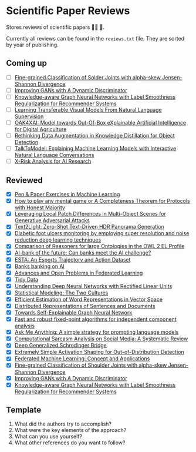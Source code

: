 # Scientific Paper Reviews

Stores reviews of scientific papers :scientist: 📄.

Currently all reviews can be found in the `reviews.txt` file. They are sorted by year of publishing.

## Coming up

- [ ] [Fine-grained Classification of Solder Joints with alpha-skew Jensen-Shannon Divergence](http://arxiv.org/abs/2209.09857)
- [ ] [Improving GANs with A Dynamic Discriminator](http://arxiv.org/abs/2209.09897)
- [ ] [Knowledge-aware Graph Neural Networks with Label Smoothness Regularization for Recommender Systems](http://arxiv.org/abs/1905.04413)
- [ ] [Learning Transferable Visual Models From Natural Language Supervision](http://arxiv.org/abs/2103.00020)
- [ ] [OAK4XAI: Model towards Out-Of-Box eXplainable Artificial Intelligence for Digital Agriculture](http://arxiv.org/abs/2209.15104)
- [ ] [Rethinking Data Augmentation in Knowledge Distillation for Object Detection](http://arxiv.org/abs/2209.09841)
- [ ] [TalkToModel: Explaining Machine Learning Models with Interactive Natural Language Conversations](http://arxiv.org/abs/2207.04154)
- [ ] [X-Risk Analysis for AI Research](http://arxiv.org/abs/2206.05862)

## Reviewed

- [X] [Pen & Paper Exercises in Machine Learning](https://arxiv.org/pdf/2206.13446.pdf)
- [X] [How to play any mental game or A Completeness Theorem for Protocols with Honest Majority](https://dl.acm.org/doi/pdf/10.1145/28395.28420)
- [X] [Leveraging Local Patch Differences in Multi-Object Scenes for Generative Adversarial Attacks](http://arxiv.org/abs/2209.09883)
- [X] [Text2Light: Zero-Shot Text-Driven HDR Panorama Generation](http://arxiv.org/abs/2209.09898)
- [X] [Diabetic foot ulcers monitoring by employing super resolution and noise reduction deep learning techniques](https://arxiv.org/pdf/2209.09880.pdf)
- [X] [Comparison of Reasoners for large Ontologies in the OWL 2 EL Profile](https://www.semantic-web-journal.net/sites/default/files/swj120_2.pdf)
- [X] [AI-bank of the future: Can banks meet the AI challenge?](https://www.mckinsey.de/~/media/McKinsey/Industries/Financial%20Services/Our%20Insights/AI%20bank%20of%20the%20future%20Can%20banks%20meet%20the%20AI%20challenge/AI-bank-of-the-future-Can-banks-meet-the-AI-challenge.pdf)
- [X] [ESTA: An Esports Trajectory and Action Dataset](https://arxiv.org/pdf/2209.09861.pdf)
- [X] [Banks banking on AI](https://garph.co.uk/IJARMSS/Sep2020/G-2835.pdf)
- [X] [Advances and Open Problems in Federated Learning](https://arxiv.org/pdf/1912.04977.pdf)
- [X] [Tidy Data](http://vita.had.co.nz/papers/tidy-data.pdf)
- [X] [Understanding Deep Neural Networks with Rectified Linear Units](https://arxiv.org/pdf/1611.01491.pdf)
- [X] [Statistical Modeling: The Two Cultures](https://www.jstor.org/stable/2676681?origin=JSTOR-pdf)
- [X] [Efficient Estimation of Word Representations in Vector Space](https://arxiv.org/pdf/1301.3781.pdf)
- [X] [Distributed Representations of Sentences and Documents](https://cs.stanford.edu/~quocle/paragraph_vector.pdf)
- [X] [Towards Self-Explainable Graph Neural Network](https://dl.acm.org/doi/10.1145/3459637.3482306)
- [X] [Fast and robust fixed-point algorithms for independent component analysis](https://ieeexplore.ieee.org/document/761722)
- [X] [Ask Me Anything: A simple strategy for prompting language models](http://arxiv.org/abs/2210.02441)
- [X] [Computational Sarcasm Analysis on Social Media: A Systematic Review](http://arxiv.org/abs/2209.06170)
- [X] [Deep Generalized Schrodinger Bridge](http://arxiv.org/abs/2209.09893)
- [X] [Extremely Simple Activation Shaping for Out-of-Distribution Detection](http://arxiv.org/abs/2209.09858)
- [X] [Federated Machine Learning: Concept and Applications](http://arxiv.org/abs/1902.04885)
- [X] [Fine-grained Classification of Shoulder Joints with alpha-skew Jensen-Shannon Divergence](http://arxiv.org/abs/2209.09857)
- [X] [Improving GANs with A Dynamic Discriminator](http://arxiv.org/abs/2209.09897)
- [X] [Knowledge-aware Graph Neural Networks with Label Smoothness Regularization for Recommender Systems](http://arxiv.org/abs/1905.04413)

## Template

1. What did the authors try to accomplish?
2. What were the key elements of the approach?
3. What can you use yourself?
4. What other references do you want to follow?

